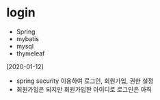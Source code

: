 # login
- Spring
- mybatis
- mysql
- thymeleaf

[2020-01-12]
- spring security 이용하여 로그인, 회원가입, 권한 설정
- 회원가입은 되지만 회원가입한 아이디로 로그인은 아직
